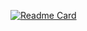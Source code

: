 [![Readme Card](https://github-readme-stats.vercel.app/api/pin/?username=bearishearth&repo=github-readme-stats)](https://github.com/anuraghazra/github-readme-stats)
